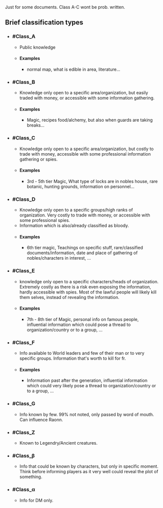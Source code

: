 Just for some documents. Class A-C wont be prob. written.
## Brief classification types
- ### #Class_A
	- Public knowledge
	- #### Examples
		- normal map, what is edible in area, literature...
- ### #Class_B
	- Knowledge only open to a specific area/organization, but easily traded with money, or accessible with some information gathering.
	- #### Examples
		- Magic, recipes food/alchemy, but also when guards are taking breaks...
- ### #Class_C
	- Knowledge only open to a specific area/organization, but costly to trade with money, accessible with some professional information gathering or spies.
	- #### Examples
		- 3rd - 5th tier Magic, What type of locks are in nobles house, rare botanic, hunting grounds, information on personnel...
- ### #Class_D
	- Knowledge only open to a specific groups/high ranks of organization. Very costly to trade with money, or accessible with some professional spies.
	- Information which is also/already classified as bloody.
	- #### Examples
		- 6th tier magic, Teachings on specific stuff, rare/classified documents/information, date and place of gathering of nobles/characters in interest, ...
- ### #Class_E
	- knowledge only open to a specific characters/heads of organization. Extremely costly as there is a risk even exposing the information, hardly accessible with spies. Most of the lawful people will likely kill them selves, instead of revealing the information.
	- #### Examples
		- 7th - 8th tier of Magic, personal info on famous people, influential information which could pose a thread to organization/country or to a group, ...
- ### #Class_F
	- Info available to World leaders and few of their man or to very specific groups. Information that's worth to kill for fr. 
	- #### Examples
		- Information past after the generation, influential information which could very likely pose a thread to organization/country or to a group, ...
- ### #Class_G
	- Info known by few. 99% not noted, only passed by word of mouth. Can influence Raonn.
- ### #Class_Z
	- Known to Legendry/Ancient creatures. 
- ### #Class_β
	- Info that could be known by characters, but only in specific moment. Think before informing players as it very well could reveal the plot of something.
- ### #Class_α
	- Info for DM only.